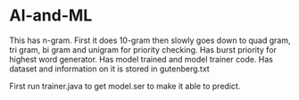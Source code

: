 # AI-and-ML
This has n-gram. First it does 10-gram then slowly goes down to quad gram, tri gram, bi gram and unigram for priority checking. Has burst priority for highest word generator. Has model trained and model trainer code. Has dataset and information on it is stored in gutenberg.txt


First run trainer.java to get model.ser to make it able to predict.